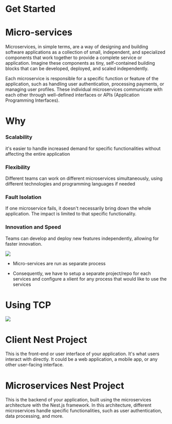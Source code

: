 # Get Started

# Micro-services
<p>
  Microservices, in simple terms, are a way of designing and building software applications as a collection of small, independent, and specialized components that work together to provide a complete service or application. Imagine these components as tiny, self-contained building blocks that can be developed, deployed, and scaled independently.

Each microservice is responsible for a specific function or feature of the application, such as handling user authentication, processing payments, or managing user profiles. These individual microservices communicate with each other through well-defined interfaces or APIs (Application Programming Interfaces).
</p>

# Why 
<h3>Scalability</h3>
<p>
  it's easier to handle increased demand for specific functionalities without affecting the entire application
</p>
<h3>Flexibility</h3>
<p>
  Different teams can work on different microservices simultaneously, using different technologies and programming languages if needed
</p>
<h3>Fault Isolation</h3>
<p>
 If one microservice fails, it doesn't necessarily bring down the whole application. The impact is limited to that specific functionality.
</p>
<h3>Innovation and Speed</h3>
<p>
 Teams can develop and deploy new features independently, allowing for faster innovation.
</p>

<img src="https://content.altexsoft.com/media/2016/11/the-difference-between-the-monolithic-and-microser.png"/>

<ul>
  <li>
    <p>
      Micro-services are run as separate process
    </p>
  </li>
  <li>
    <p>
      Consequently, we have to setup a separate project/repo  for each services  and configure  a xlient  for any  process that would  like  to use  the services
    </p>
  </li>
</ul>

# Using TCP 
<img src="https://miro.medium.com/max/4508/1*VhwC_8dSe3m0T06hh2yT8g.jpeg"/>

# Client Nest Project
<p>This is the front-end or user interface of your application. It's what users interact with directly. It could be a web application, a mobile app, or any other user-facing interface.</p>

#  Microservices Nest Project
<p>This is the backend of your application, built using the microservices architecture with the Nest.js framework. In this architecture, different microservices handle specific functionalities, such as user authentication, data processing, and more.</p>




